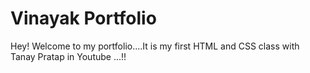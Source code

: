 # Vinayak Portfolio 


Hey! Welcome to my portfolio....It is my first HTML and CSS class with Tanay Pratap in Youtube ...!!